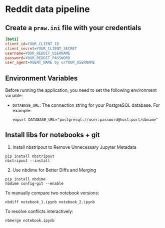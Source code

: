 
# Reddit data pipeline

## Create a `praw.ini` file with your credentials
```ini
[bot1]
client_id=YOUR_CLIENT_ID
client_secret=YOUR_CLIENT_SECRET
username=YOUR_REDDIT_USERNAME
password=YOUR_REDDIT_PASSWORD
user_agent=AGENT_NAME by u/YOUR_USERNAME
```

## Environment Variables

Before running the application, you need to set the following environment variable:

- `DATABASE_URL`: The connection string for your PostgreSQL database. For example:
  ```
  export DATABASE_URL="postgresql://user:password@host:port/dbname"
  ```

## Install libs for notebooks + git

1. Install nbstripout to Remove Unnecessary Jupyter Metadata

```
pip install nbstripout
nbstripout --install
```

2. Use nbdime for Better Diffs and Merging

```
pip install nbdime
nbdime config-git --enable
```

To manually compare two notebook versions:

```
nbdiff notebook_1.ipynb notebook_2.ipynb
```

To resolve conflicts interactively:

```
nbmerge notebook.ipynb
```
